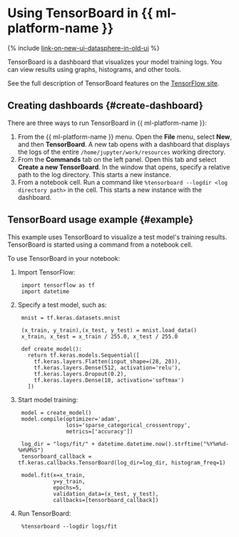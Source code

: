 # Using TensorBoard in {{ ml-platform-name }}

{% include [link-on-new-ui-datasphere-in-old-ui](../../_includes/datasphere/datasphere-old-note.md) %}

TensorBoard is a dashboard that visualizes your model training logs. You can view results using graphs, histograms, and other tools.

See the full description of TensorBoard features on the [TensorFlow site](https://www.tensorflow.org/tensorboard?hl=en).

## Creating dashboards {#create-dashboard}

There are three ways to run TensorBoard in {{ ml-platform-name }}:

1. From the {{ ml-platform-name }} menu. Open the **File** menu, select **New**, and then **TensorBoard**. A new tab opens with a dashboard that displays the logs of the entire `/home/jupyter/work/resources` working directory.
2. From the **Commands** tab on the left panel. Open this tab and select **Create a new TensorBoard**. In the window that opens, specify a relative path to the log directory. This starts a new instance.
3. From a notebook cell. Run a command like `%tensorboard --logdir <log directory path>` in the cell. This starts a new instance with the dashboard.

## TensorBoard usage example {#example}

This example uses TensorBoard to visualize a test model's training results. TensorBoard is started using a command from a notebook cell.

To use TensorBoard in your notebook:

1. Import TensorFlow:

   ```
   	import tensorflow as tf
   	import datetime
   ```

1. Specify a test model, such as:

   ```
   	mnist = tf.keras.datasets.mnist
   
   	(x_train, y_train),(x_test, y_test) = mnist.load_data()
   	x_train, x_test = x_train / 255.0, x_test / 255.0
   
   	def create_model():
   	  return tf.keras.models.Sequential([
   	    tf.keras.layers.Flatten(input_shape=(28, 28)),
   	    tf.keras.layers.Dense(512, activation='relu'),
   	    tf.keras.layers.Dropout(0.2),
   	    tf.keras.layers.Dense(10, activation='softmax')
   	  ])
   ```

1. Start model training:

   ```
   	model = create_model()
   	model.compile(optimizer='adam',
   	              loss='sparse_categorical_crossentropy',
   	              metrics=['accuracy'])
   
   	log_dir = "logs/fit/" + datetime.datetime.now().strftime("%Y%m%d-%H%M%S")
   	tensorboard_callback = tf.keras.callbacks.TensorBoard(log_dir=log_dir, histogram_freq=1)
   
   	model.fit(x=x_train, 
   	          y=y_train, 
   	          epochs=5, 
   	          validation_data=(x_test, y_test), 
   	          callbacks=[tensorboard_callback])
   ```

1. Run TensorBoard:

   ```
   	%tensorboard --logdir logs/fit
   ```
